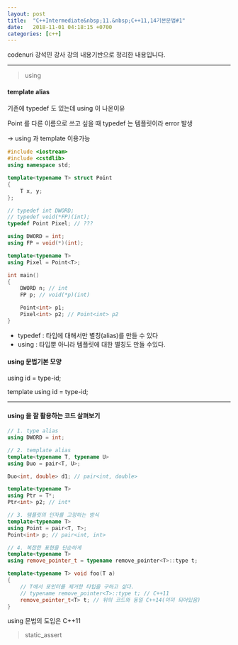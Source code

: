 ```yaml
---
layout: post
title:  "C++Intermediate&nbsp;11.&nbsp;C++11,14기본문법#1"
date:   2018-11-01 04:18:15 +0700
categories: [c++]
---
```


codenuri 강석민 강사 강의 내용기반으로 정리한 내용입니다.

---

> using

#### template alias

기존에 typedef 도 있는데 using 이 나온이유

Point 를 다른 이름으로 쓰고 싶을 때 typedef 는 템플릿이라 error 발생

-> using 과 template 이용가능

```cpp
#include <iostream>
#include <cstdlib>
using namespace std;

template<typename T> struct Point
{
    T x, y;
};

// typedef int DWORD;
// typedef void(*FP)(int);
typedef Point Pixel; // ???

using DWORD = int;
using FP = void(*)(int);

template<typename T>
using Pixel = Point<T>;

int main()
{
    DWORD n; // int
    FP p; // void(*p)(int)

    Point<int> p1;
    Pixel<int> p2; // Point<int> p2
}
```

- typedef : 타입에 대해서만 별칭(alias)를 만들 수 있다
- using : 타입뿐 아니라 템플릿에 대한 별칭도 만들 수있다.

#### using 문법기본 모양

using id = type-id;

template<template-parameter-list>
using id = type-id;

---

#### using 을 잘 활용하는 코드 살펴보기

``` cpp
// 1. type alias
using DWORD = int;

// 2. template alias
template<typename T, typename U>
using Duo = pair<T, U>;

Duo<int, double> d1; // pair<int, double>

template<typename T>
using Ptr = T*;
Ptr<int> p2; // int*

// 3. 템플릿의 인자를 고정하는 방식
template<typename T>
using Point = pair<T, T>;
Point<int> p; // pair<int, int>

// 4. 복잡한 표현을 단순하게
template<typename T>
using remove_pointer_t = typename remove_pointer<T>::type t;

template<typename T> void foo(T a)
{
    // T에서 포인터를 제거한 타입을 구하고 싶다.
    // typename remove_pointer<T>::type t; // C++11
    remove_pointer_t<T> t; // 위의 코드와 동일 C++14(이미 되어있음)
}
```

using 문법의 도입은 C++11

> static_assert
